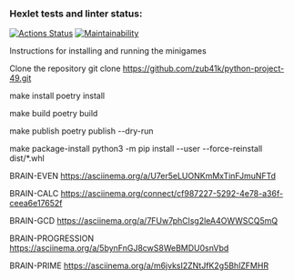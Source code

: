 ### Hexlet tests and linter status:
[![Actions Status](https://github.com/zub41k/python-project-49/workflows/hexlet-check/badge.svg)](https://github.com/zub41k/python-project-49/actions)
[![Maintainability](https://api.codeclimate.com/v1/badges/6da4fd6d2c482686c96c/maintainability)](https://codeclimate.com/github/zub41k/python-project-49/maintainability)

Instructions for installing and running the minigames

Clone the repository
    git clone https://github.com/zub41k/python-project-49.git

make install
    poetry install

make build
    poetry build

make publish
    poetry publish --dry-run

make package-install
    python3 -m pip install --user --force-reinstall  dist/*.whl

BRAIN-EVEN
https://asciinema.org/a/U7er5eLUONKmMxTinFJmuNFTd

BRAIN-CALC
https://asciinema.org/connect/cf987227-5292-4e78-a36f-ceea6e17652f

BRAIN-GCD
https://asciinema.org/a/7FUw7phClsg2leA4OWWSCQ5mQ

BRAIN-PROGRESSION
https://asciinema.org/a/5bynFnGJ8cwS8WeBMDU0snVbd

BRAIN-PRIME
https://asciinema.org/a/m6jvksI2ZNtJfK2g5BhlZFMHR
